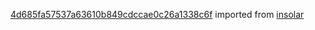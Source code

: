 [4d685fa57537a63610b849cdccae0c26a1338c6f](https://github.com/insolar/insolar/commit/4d685fa57537a63610b849cdccae0c26a1338c6f) imported from [insolar](https://github.com/insolar/insolar)
